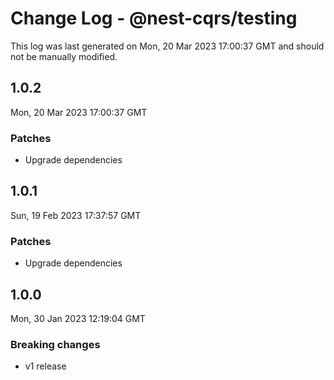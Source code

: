 # Change Log - @nest-cqrs/testing

This log was last generated on Mon, 20 Mar 2023 17:00:37 GMT and should not be manually modified.

## 1.0.2

Mon, 20 Mar 2023 17:00:37 GMT

### Patches

- Upgrade dependencies

## 1.0.1

Sun, 19 Feb 2023 17:37:57 GMT

### Patches

- Upgrade dependencies

## 1.0.0

Mon, 30 Jan 2023 12:19:04 GMT

### Breaking changes

- v1 release

